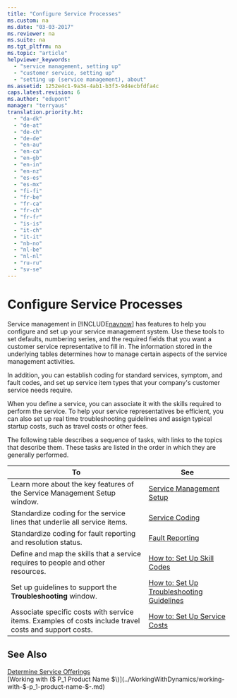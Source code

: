 ```yaml
---
title: "Configure Service Processes"
ms.custom: na
ms.date: "03-03-2017"
ms.reviewer: na
ms.suite: na
ms.tgt_pltfrm: na
ms.topic: "article"
helpviewer_keywords: 
  - "service management, setting up"
  - "customer service, setting up"
  - "setting up (service management), about"
ms.assetid: 1252e4c1-9a34-4ab1-b3f3-9d4ecbfdfa4c
caps.latest.revision: 6
ms.author: "edupont"
manager: "terryaus"
translation.priority.ht: 
  - "da-dk"
  - "de-at"
  - "de-ch"
  - "de-de"
  - "en-au"
  - "en-ca"
  - "en-gb"
  - "en-in"
  - "en-nz"
  - "es-es"
  - "es-mx"
  - "fi-fi"
  - "fr-be"
  - "fr-ca"
  - "fr-ch"
  - "fr-fr"
  - "is-is"
  - "it-ch"
  - "it-it"
  - "nb-no"
  - "nl-be"
  - "nl-nl"
  - "ru-ru"
  - "sv-se"
---
```

# Configure Service Processes
Service management in [!INCLUDE[navnow](../ApplicationDesign/includes/navnow_md.md)] has features to help you configure and set up your service management system. Use these tools to set defaults, numbering series, and the required fields that you want a customer service representative to fill in. The information stored in the underlying tables determines how to manage certain aspects of the service management activities.  
  
 In addition, you can establish coding for standard services, symptom, and fault codes, and set up service item types that your company's customer service needs require.  
  
 When you define a service, you can associate it with the skills required to perform the service. To help your service representatives be efficient, you can also set up real time troubleshooting guidelines and assign typical startup costs, such as travel costs or other fees.  
  
 The following table describes a sequence of tasks, with links to the topics that describe them. These tasks are listed in the order in which they are generally performed.  
  
|**To**|**See**|  
|------------|-------------|  
|Learn more about the key features of the Service Management Setup window.|[Service Management Setup](../Service/service-management-setup.md)|  
|Standardize coding for the service lines that underlie all service items.|[Service Coding](../Service/service-coding.md)|  
|Standardize coding for fault reporting and resolution status.|[Fault Reporting](../Service/fault-reporting.md)|  
|Define and map the skills that a service requires to people and other resources.|[How to: Set Up Skill Codes](../Service/how-to-set-up-skill-codes.md)|  
|Set up guidelines to support the **Troubleshooting** window.|[How to: Set Up Troubleshooting Guidelines](../Service/how-to-set-up-troubleshooting-guidelines.md)|  
|Associate specific costs with service items. Examples of costs include travel costs and support costs.|[How to: Set Up Service Costs](../Service/how-to-set-up-service-costs.md)|  
  
## See Also  
 [Determine Service Offerings](../Service/determine-service-offerings.md)   
 [Working with \($ P\_1 Product Name $\)](../WorkingWithDynamics/working-with-$-p_1-product-name-$-.md)